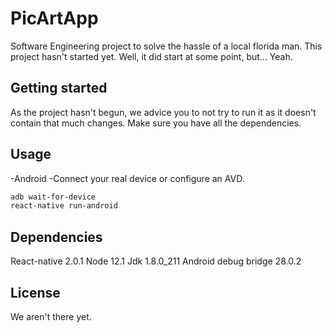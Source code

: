 # PicArtApp

Software Engineering project to solve the hassle of a local florida man.
This project hasn't started yet. Well, it did start at some point, but...
Yeah. 

## Getting started

As the project hasn't begun, we advice you to not try to run it as it doesn't contain that much changes.
Make sure you have all the dependencies.

## Usage
-Android
-Connect your real device or configure an AVD.

```bash
adb wait-for-device
react-native run-android
```

## Dependencies
React-native 2.0.1
Node 12.1
Jdk 1.8.0_211
Android debug bridge 28.0.2


## License
We aren't there yet.
